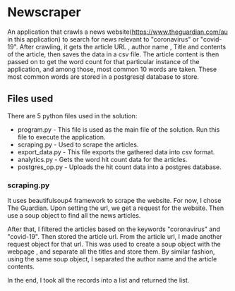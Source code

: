 # Newscraper
An application that crawls a news website(https://www.theguardian.com/au in this application) to search for news relevant to "coronavirus" or "covid-19". After crawling, it gets the article URL , author name , Title and contents of the article, then saves the data in a csv file. The article content is then passed on to get the word count for that particular instance of the application, and among those, most common 10 words are taken. These most common words are stored in a postgresql database to store.

## Files used
There are 5 python files used in the solution:
- program.py - This file is used as the main file of the solution. Run this file to execute the application.
- scraping.py - Used to scrape the articles.
- export_data.py - This file exports the gathered data into csv format.
- analytics.py - Gets the word hit count data for the articles.
- postgres_op.py - Uploads the hit count data into a postgres database.

### scraping.py
It uses beautifulsoup4 framework to scrape the website. For now, I chose The Guardian. Upon setting the url, we get a request for the website. Then use a soup object to find all the news articles.

After that, I filtered the articles based on the keywords "coronavirus" and "covid-19". Then stored the article url. From the article url, I made another request object for that url. This was used to create a soup object with the webpage , and separate all the titles and store them. By similar fashion, using the same soup object, I separated the author name and the article contents.

In the end, I took all the records into a list and returned the list.